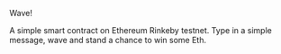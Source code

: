 Wave!

A simple smart contract on Ethereum Rinkeby testnet. Type in a simple message, wave and stand a chance to win some Eth.